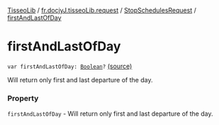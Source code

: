 [TisseoLib](../../index.md) / [fr.docjyJ.tisseoLib.request](../index.md) / [StopSchedulesRequest](index.md) / [firstAndLastOfDay](./first-and-last-of-day.md)

# firstAndLastOfDay

`var firstAndLastOfDay: `[`Boolean`](https://kotlinlang.org/api/latest/jvm/stdlib/kotlin/-boolean/index.html)`?` [(source)](https://github.com/docjyJ/TisseoLib/tree/master/src/main/kotlin/fr/docjyJ/tisseoLib/request/StopSchedulesRequest.kt#L41)

Will return only first and last departure of the day.

### Property

`firstAndLastOfDay` - Will return only first and last departure of the day.